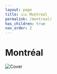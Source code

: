 ```yaml
---
layout: page
title: 🇨🇦 Montréal
permalink: /montreal/
has_children: true
nav_order: 2
---
```


# Montréal

![Cover](/assets/images/montreal/montreal_accueil.png)
